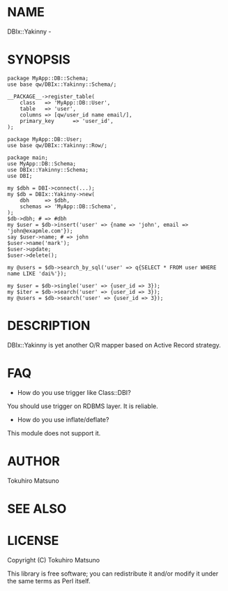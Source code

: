 # NAME

DBIx::Yakinny -

# SYNOPSIS

    package MyApp::DB::Schema;
    use base qw/DBIx::Yakinny::Schema/;

    __PACKAGE__->register_table(
        class   => 'MyApp::DB::User',
        table   => 'user',
        columns => [qw/user_id name email/],
        primary_key      => 'user_id',
    );

    package MyApp::DB::User;
    use base qw/DBIx::Yakinny::Row/;

    package main;
    use MyApp::DB::Schema;
    use DBIx::Yakinny::Schema;
    use DBI;

    my $dbh = DBI->connect(...);
    my $db = DBIx::Yakinny->new(
        dbh     => $dbh,
        schemas => 'MyApp::DB::Schema',
    );
    $db->dbh; # => #dbh
    my $user = $db->insert('user' => {name => 'john', email => 'john@exapmle.com'});
    say $user->name; # => john
    $user->name('mark');
    $user->update;
    $user->delete();

    my @users = $db->search_by_sql('user' => q{SELECT * FROM user WHERE name LIKE 'dai%'});

    my $user = $db->single('user' => {user_id => 3});
    my $iter = $db->search('user' => {user_id => 3});
    my @users = $db->search('user' => {user_id => 3});

# DESCRIPTION

DBIx::Yakinny is yet another O/R mapper based on Active Record strategy.

# FAQ

- How do you use trigger like Class::DBI?

You should use trigger on RDBMS layer. It is reliable.

- How do you use inflate/deflate?

This module does not support it.

# AUTHOR

Tokuhiro Matsuno <tokuhirom AAJKLFJEF GMAIL COM>

# SEE ALSO

# LICENSE

Copyright (C) Tokuhiro Matsuno

This library is free software; you can redistribute it and/or modify
it under the same terms as Perl itself.